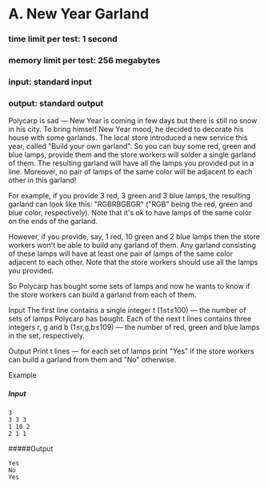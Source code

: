 # A. New Year Garland
### time limit per test: 1 second
### memory limit per test: 256 megabytes
### input: standard input
### output: standard output

Polycarp is sad — New Year is coming in few days but there is still no snow in his city.
To bring himself New Year mood, he decided to decorate his house with some garlands.
The local store introduced a new service this year, called "Build your own garland".
So you can buy some red, green and blue lamps, provide them and the store workers will solder a single garland of them.
The resulting garland will have all the lamps you provided put in a line.
Moreover, no pair of lamps of the same color will be adjacent to each other in this garland!

For example, if you provide 3 red, 3 green and 3 blue lamps,
the resulting garland can look like this: "RGBRBGBGR" ("RGB" being the red, green and blue color, respectively).
Note that it's ok to have lamps of the same color on the ends of the garland.

However, if you provide,
say, 1 red, 10 green and 2 blue lamps then the store workers won't be able to build any garland of them.
Any garland consisting of these lamps will have at least one pair of lamps of the same color adjacent to each other.
Note that the store workers should use all the lamps you provided.

So Polycarp has bought some sets of lamps and now he wants to know if the store workers can build a garland from each of them.

Input
The first line contains a single integer t (1≤t≤100) — the number of sets of lamps Polycarp has bought.
Each of the next t lines contains three integers r, g and b (1≤r,g,b≤109)
— the number of red, green and blue lamps in the set, respectively.

Output
Print t lines — for each set of lamps print "Yes" if the store workers can build a garland from them and "No" otherwise.

Example
##### Input
```
3
3 3 3
1 10 2
2 1 1
```
#####Output
```
Yes
No
Yes
```

